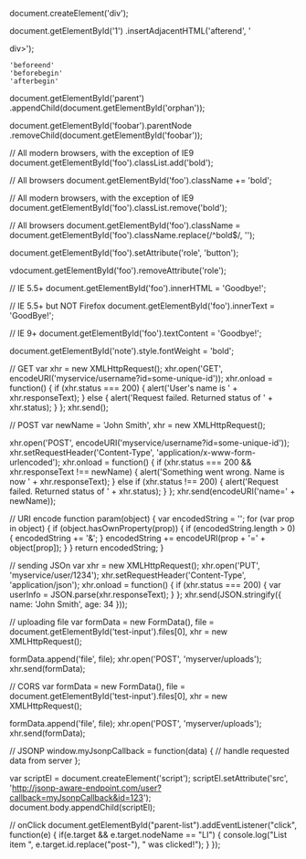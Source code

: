 document.createElement('div');

document.getElementById('1')
    .insertAdjacentHTML('afterend', '<div id="1.1"></div>div>');

    'beforeend'
    'beforebegin'
    'afterbegin'

document.getElementById('parent')
    .appendChild(document.getElementById('orphan'));

document.getElementById('foobar').parentNode
    .removeChild(document.getElementById('foobar'));

// All modern browsers, with the exception of IE9
document.getElementById('foo').classList.add('bold');

// All browsers
document.getElementById('foo').className += 'bold';



// All modern browsers, with the exception of IE9
document.getElementById('foo').classList.remove('bold');


// All browsers
document.getElementById('foo').className = 
    document.getElementById('foo').className.replace(/^bold$/, '');

document.getElementById('foo').setAttribute('role', 'button');

vdocument.getElementById('foo').removeAttribute('role');

// IE 5.5+
document.getElementById('foo').innerHTML = 'Goodbye!';

// IE 5.5+ but NOT Firefox
document.getElementById('foo').innerText = 'GoodBye!';

// IE 9+
document.getElementById('foo').textContent = 'Goodbye!';

document.getElementById('note').style.fontWeight = 'bold';

// GET
var xhr = new XMLHttpRequest();
xhr.open('GET', encodeURI('myservice/username?id=some-unique-id'));
xhr.onload = function() {
    if (xhr.status === 200) {
        alert('User\'s name is ' + xhr.responseText);
    }
    else {
        alert('Request failed.  Returned status of ' + xhr.status);
    }
};
xhr.send();

// POST
var newName = 'John Smith',
    xhr = new XMLHttpRequest();

xhr.open('POST',
encodeURI('myservice/username?id=some-unique-id'));
xhr.setRequestHeader('Content-Type', 'application/x-www-form-urlencoded');
xhr.onload = function() {
    if (xhr.status === 200 && xhr.responseText !== newName) {
        alert('Something went wrong.  Name is now ' + xhr.responseText);
    }
    else if (xhr.status !== 200) {
        alert('Request failed.  Returned status of ' + xhr.status);
    }
};
xhr.send(encodeURI('name=' + newName));

// URI encode
function param(object) {
    var encodedString = '';
    for (var prop in object) {
        if (object.hasOwnProperty(prop)) {
            if (encodedString.length > 0) {
                encodedString += '&';
            }
            encodedString += encodeURI(prop + '=' + object[prop]);
        }
    }
    return encodedString;
}

// sending JSOn
var xhr = new XMLHttpRequest();
xhr.open('PUT', 'myservice/user/1234');
xhr.setRequestHeader('Content-Type', 'application/json');
xhr.onload = function() {
    if (xhr.status === 200) {
        var userInfo = JSON.parse(xhr.responseText);
    }
};
xhr.send(JSON.stringify({
    name: 'John Smith',
    age: 34
}));


// uploading file
var formData = new FormData(),
    file = document.getElementById('test-input').files[0],
    xhr = new XMLHttpRequest();

formData.append('file', file);
xhr.open('POST', 'myserver/uploads');
xhr.send(formData);


// CORS
var formData = new FormData(),
    file = document.getElementById('test-input').files[0],
    xhr = new XMLHttpRequest();

formData.append('file', file);
xhr.open('POST', 'myserver/uploads');
xhr.send(formData);

// JSONP
window.myJsonpCallback = function(data) {
    // handle requested data from server
};

var scriptEl = document.createElement('script');
scriptEl.setAttribute('src',
    'http://jsonp-aware-endpoint.com/user?callback=myJsonpCallback&id=123');
document.body.appendChild(scriptEl);



// onClick
document.getElementById("parent-list").addEventListener("click", function(e) {
  if(e.target && e.target.nodeName == "LI") {
    console.log("List item ", e.target.id.replace("post-"), " was clicked!");
  }
});

